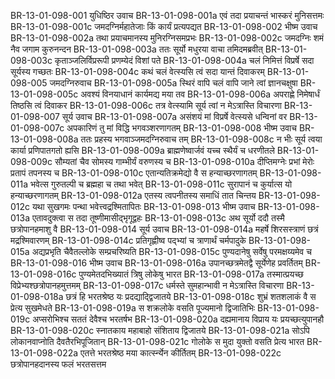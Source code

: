 BR-13-01-098-001	युधिष्ठिर उवाच
BR-13-01-098-001a	एवं तदा प्रयाचन्तं भास्करं मुनिसत्तमः
BR-13-01-098-001c	जमदग्निर्महातेजाः किं कार्यं प्रत्यपद्यत
BR-13-01-098-002	भीष्म उवाच
BR-13-01-098-002a	तथा प्रयाचमानस्य मुनिरग्निसमप्रभः
BR-13-01-098-002c	जमदग्निः शमं नैव जगाम कुरुनन्दन
BR-13-01-098-003a	ततः सूर्यो मधुरया वाचा तमिदमब्रवीत्
BR-13-01-098-003c	कृताञ्जलिर्विप्ररूपी प्रणम्येदं विशां पते
BR-13-01-098-004a	चलं निमित्तं विप्रर्षे सदा सूर्यस्य गच्छतः
BR-13-01-098-004c	कथं चलं वेत्स्यसि त्वं सदा यान्तं दिवाकरम्
BR-13-01-098-005	जमदग्निरुवाच
BR-13-01-098-005a	स्थिरं वापि चलं वापि जाने त्वां ज्ञानचक्षुषा
BR-13-01-098-005c	अवश्यं विनयाधानं कार्यमद्य मया तव
BR-13-01-098-006a	अपराह्णे निमेषार्धं तिष्ठसि त्वं दिवाकर
BR-13-01-098-006c	तत्र वेत्स्यामि सूर्य त्वां न मेऽत्रास्ति विचारणा
BR-13-01-098-007	सूर्य उवाच
BR-13-01-098-007a	असंशयं मां विप्रर्षे वेत्स्यसे धन्विनां वर
BR-13-01-098-007c	अपकारिणं तु मां विद्धि भगवञ्शरणागतम्
BR-13-01-098-008	भीष्म उवाच
BR-13-01-098-008a	ततः प्रहस्य भगवाञ्जमदग्निरुवाच तम्
BR-13-01-098-008c	न भीः सूर्य त्वया कार्या प्रणिपातगतो ह्यसि
BR-13-01-098-009a	ब्राह्मणेष्वार्जवं यच्च स्थैर्यं च धरणीतले
BR-13-01-098-009c	सौम्यतां चैव सोमस्य गाम्भीर्यं वरुणस्य च
BR-13-01-098-010a	दीप्तिमग्नेः प्रभां मेरोः प्रतापं तपनस्य च
BR-13-01-098-010c	एतान्यतिक्रमेद्यो वै स हन्याच्छरणागतम्
BR-13-01-098-011a	भवेत्स गुरुतल्पी च ब्रह्महा च तथा भवेत्
BR-13-01-098-011c	सुरापानं च कुर्यात्स यो हन्याच्छरणागतम्
BR-13-01-098-012a	एतस्य त्वपनीतस्य समाधिं तात चिन्तय
BR-13-01-098-012c	यथा सुखगमः पन्था भवेत्त्वद्रश्मितापितः
BR-13-01-098-013	भीष्म उवाच
BR-13-01-098-013a	एतावदुक्त्वा स तदा तूष्णीमासीद्भृगूद्वहः
BR-13-01-098-013c	अथ सूर्यो ददौ तस्मै छत्रोपानहमाशु वै
BR-13-01-098-014	सूर्य उवाच
BR-13-01-098-014a	महर्षे शिरसस्त्राणं छत्रं मद्रश्मिवारणम्
BR-13-01-098-014c	प्रतिगृह्णीष्व पद्भ्यां च त्राणार्थं चर्मपादुके
BR-13-01-098-015a	अद्यप्रभृति चैवैतल्लोके सम्प्रचरिष्यति
BR-13-01-098-015c	पुण्यदानेषु सर्वेषु परमक्षय्यमेव च
BR-13-01-098-016	भीष्म उवाच
BR-13-01-098-016a	उपानच्छत्रमेतद्वै सूर्येणेह प्रवर्तितम्
BR-13-01-098-016c	पुण्यमेतदभिख्यातं त्रिषु लोकेषु भारत
BR-13-01-098-017a	तस्मात्प्रयच्छ विप्रेभ्यश्छत्रोपानहमुत्तमम्
BR-13-01-098-017c	धर्मस्ते सुमहान्भावी न मेऽत्रास्ति विचारणा
BR-13-01-098-018a	छत्रं हि भरतश्रेष्ठ यः प्रदद्याद्द्विजातये
BR-13-01-098-018c	शुभ्रं शतशलाकं वै स प्रेत्य सुखमेधते
BR-13-01-098-019a	स शक्रलोके वसति पूज्यमानो द्विजातिभिः
BR-13-01-098-019c	अप्सरोभिश्च सततं देवैश्च भरतर्षभ
BR-13-01-098-020a	दह्यमानाय विप्राय यः प्रयच्छत्युपानहौ
BR-13-01-098-020c	स्नातकाय महाबाहो संशिताय द्विजातये
BR-13-01-098-021a	सोऽपि लोकानवाप्नोति दैवतैरभिपूजितान्
BR-13-01-098-021c	गोलोके स मुदा युक्तो वसति प्रेत्य भारत
BR-13-01-098-022a	एतत्ते भरतश्रेष्ठ मया कार्त्स्न्येन कीर्तितम्
BR-13-01-098-022c	छत्रोपानहदानस्य फलं भरतसत्तम
